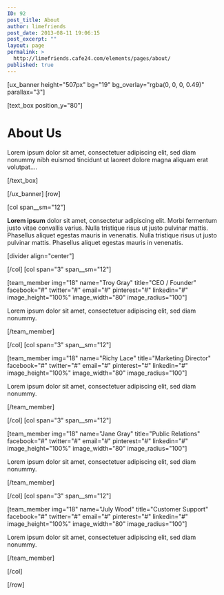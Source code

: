 ```yaml
---
ID: 92
post_title: About
author: limefriends
post_date: 2013-08-11 19:06:15
post_excerpt: ""
layout: page
permalink: >
  http://limefriends.cafe24.com/elements/pages/about/
published: true
---
```

[ux_banner height="507px" bg="19" bg_overlay="rgba(0, 0, 0, 0.49)" parallax="3"]

[text_box position_y="80"]

<h1 class="lead">About Us</h1>
<p class="lead">Lorem ipsum dolor sit amet, consectetuer adipiscing elit, sed diam nonummy nibh euismod tincidunt ut laoreet dolore magna aliquam erat volutpat....</p>

[/text_box]

[/ux_banner]
[row]

[col span__sm="12"]

<p class="lead text-center"><strong>Lorem ipsum</strong> dolor sit amet, consectetur adipiscing elit. Morbi fermentum justo vitae convallis varius. Nulla tristique risus ut justo pulvinar mattis. Phasellus aliquet egestas mauris in venenatis. Nulla tristique risus ut justo pulvinar mattis. Phasellus aliquet egestas mauris in venenatis.</p>
[divider align="center"]


[/col]
[col span="3" span__sm="12"]

[team_member img="18" name="Troy Gray" title="CEO / Founder" facebook="#" twitter="#" email="#" pinterest="#" linkedin="#" image_height="100%" image_width="80" image_radius="100"]

<p>Lorem ipsum dolor sit amet, consectetuer adipiscing elit, sed diam nonummy.</p>

[/team_member]

[/col]
[col span="3" span__sm="12"]

[team_member img="18" name="Richy Lace" title="Marketing Director" facebook="#" twitter="#" email="#" pinterest="#" linkedin="#" image_height="100%" image_width="80" image_radius="100"]

<p>Lorem ipsum dolor sit amet, consectetuer adipiscing elit, sed diam nonummy.</p>

[/team_member]

[/col]
[col span="3" span__sm="12"]

[team_member img="18" name="Jane Gray" title="Public Relations" facebook="#" twitter="#" email="#" pinterest="#" linkedin="#" image_height="100%" image_width="80" image_radius="100"]

<p>Lorem ipsum dolor sit amet, consectetuer adipiscing elit, sed diam nonummy.</p>

[/team_member]

[/col]
[col span="3" span__sm="12"]

[team_member img="18" name="July Wood" title="Customer Support" facebook="#" twitter="#" email="#" pinterest="#" linkedin="#" image_height="100%" image_width="80" image_radius="100"]

<p>Lorem ipsum dolor sit amet, consectetuer adipiscing elit, sed diam nonummy.</p>

[/team_member]

[/col]

[/row]